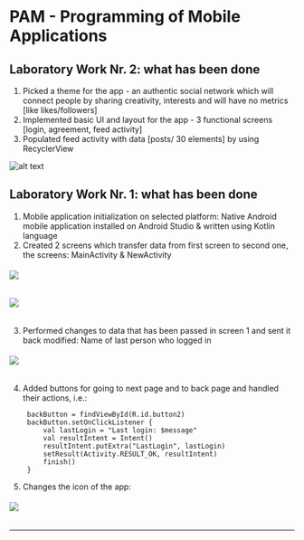 # PAM - Programming of Mobile Applications

## Laboratory Work Nr. 2: what has been done
1. Picked a theme for the app - an authentic social network which will connect people by sharing creativity, interests and will have no metrics [like likes/followers]
2. Implemented basic UI and layout for the app - 3 functional screens [login, agreement, feed activity]
3. Populated feed activity with data [posts/ 30 elements] by using RecyclerView

![alt text](images/lab_2_gif.gif)


## Laboratory Work Nr. 1: what has been done

1. Mobile application initialization on selected platform: Native Android mobile application installed on Android Studio & written using Kotlin language
2. Created 2 screens which transfer data from first screen to second one, the screens: MainActivity & NewActivity

###### ![](images/2.png)

###### ![](images/3.png)

3. Performed changes to data that has been passed in screen 1 and sent it back modified: Name of last person who logged in

###### ![](images/4.png)

4. Added buttons for going to next page and to back page and handled their actions, i.e.:

        backButton = findViewById(R.id.button2)
        backButton.setOnClickListener {
            val lastLogin = "Last login: $message"
            val resultIntent = Intent()
            resultIntent.putExtra("LastLogin", lastLogin)
            setResult(Activity.RESULT_OK, resultIntent)
            finish()
        }
        
5. Changes the icon of the app:

###### ![](images/1.png)

--------